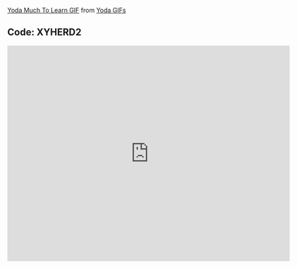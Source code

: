 
<p align="center"> 
<div class="tenor-gif-embed" data-postid="10182983" data-share-method="host" data-width="40%" data-aspect-ratio="1.7777777777777777"><a href="https://tenor.com/view/yoda-muchtolearn-starwars-gif-10182983">Yoda Much To Learn GIF</a> from <a href="https://tenor.com/search/yoda-gifs">Yoda GIFs</a></div><script type="text/javascript" async src="https://tenor.com/embed.js"></script>
</p>

## Code: XYHERD2
<iframe src="https://docs.google.com/forms/d/e/1FAIpQLSd-ve-ayB1yxNc4chliEdr0kvAAXMl-ekAqHt_CuV7AjLSUZQ/viewform?embedded=true" width="640" height="489" frameborder="0" marginheight="0" marginwidth="0">Loading…</iframe>
